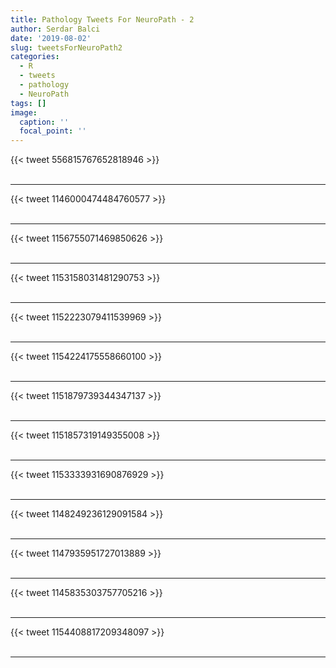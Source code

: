 ```yaml
---
title: Pathology Tweets For NeuroPath - 2
author: Serdar Balci
date: '2019-08-02'
slug: tweetsForNeuroPath2
categories:
  - R
  - tweets
  - pathology
  - NeuroPath
tags: []
image:
  caption: ''
  focal_point: ''
---
```



{{< tweet 556815767652818946 >}}
<br>
<br>
<hr>
{{< tweet 1146000474484760577 >}}
<br>
<br>
<hr>
{{< tweet 1156755071469850626 >}}
<br>
<br>
<hr>
{{< tweet 1153158031481290753 >}}
<br>
<br>
<hr>
{{< tweet 1152223079411539969 >}}
<br>
<br>
<hr>
{{< tweet 1154224175558660100 >}}
<br>
<br>
<hr>
{{< tweet 1151879739344347137 >}}
<br>
<br>
<hr>
{{< tweet 1151857319149355008 >}}
<br>
<br>
<hr>
{{< tweet 1153333931690876929 >}}
<br>
<br>
<hr>
{{< tweet 1148249236129091584 >}}
<br>
<br>
<hr>
{{< tweet 1147935951727013889 >}}
<br>
<br>
<hr>
{{< tweet 1145835303757705216 >}}
<br>
<br>
<hr>
{{< tweet 1154408817209348097 >}}
<br>
<br>
<hr>
